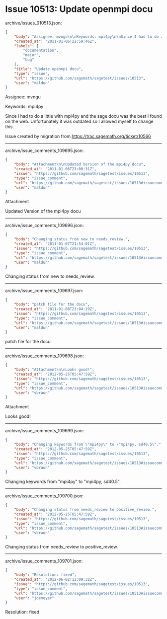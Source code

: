 # Issue 10513: Update openmpi docu

archive/issues_010513.json:
```json
{
    "body": "Assignee: mvngu\n\nKeywords: mpi4py\n\nSince I had to do a little with mpi4py and the sage docu was the best I found on the web. Unfortunately it was outdated so I allowed myself to change this.\n\nIssue created by migration from https://trac.sagemath.org/ticket/10566\n\n",
    "created_at": "2011-01-06T22:59:46Z",
    "labels": [
        "documentation",
        "major",
        "bug"
    ],
    "title": "Update openmpi docu",
    "type": "issue",
    "url": "https://github.com/sagemath/sagetest/issues/10513",
    "user": "maldun"
}
```
Assignee: mvngu

Keywords: mpi4py

Since I had to do a little with mpi4py and the sage docu was the best I found on the web. Unfortunately it was outdated so I allowed myself to change this.

Issue created by migration from https://trac.sagemath.org/ticket/10566





---

archive/issue_comments_109695.json:
```json
{
    "body": "Attachment\n\nUpdated Version of the mpi4py docu",
    "created_at": "2011-01-06T23:00:31Z",
    "issue": "https://github.com/sagemath/sagetest/issues/10513",
    "type": "issue_comment",
    "url": "https://github.com/sagemath/sagetest/issues/10513#issuecomment-109695",
    "user": "maldun"
}
```

Attachment

Updated Version of the mpi4py docu



---

archive/issue_comments_109696.json:
```json
{
    "body": "Changing status from new to needs_review.",
    "created_at": "2011-01-07T21:54:01Z",
    "issue": "https://github.com/sagemath/sagetest/issues/10513",
    "type": "issue_comment",
    "url": "https://github.com/sagemath/sagetest/issues/10513#issuecomment-109696",
    "user": "maldun"
}
```

Changing status from new to needs_review.



---

archive/issue_comments_109697.json:
```json
{
    "body": "patch file for the docu",
    "created_at": "2011-01-08T23:04:19Z",
    "issue": "https://github.com/sagemath/sagetest/issues/10513",
    "type": "issue_comment",
    "url": "https://github.com/sagemath/sagetest/issues/10513#issuecomment-109697",
    "user": "maldun"
}
```

patch file for the docu



---

archive/issue_comments_109698.json:
```json
{
    "body": "Attachment\n\nLooks good!",
    "created_at": "2012-05-25T05:47:59Z",
    "issue": "https://github.com/sagemath/sagetest/issues/10513",
    "type": "issue_comment",
    "url": "https://github.com/sagemath/sagetest/issues/10513#issuecomment-109698",
    "user": "vbraun"
}
```

Attachment

Looks good!



---

archive/issue_comments_109699.json:
```json
{
    "body": "Changing keywords from \"mpi4py\" to \"mpi4py, sd40.5\".",
    "created_at": "2012-05-25T05:47:59Z",
    "issue": "https://github.com/sagemath/sagetest/issues/10513",
    "type": "issue_comment",
    "url": "https://github.com/sagemath/sagetest/issues/10513#issuecomment-109699",
    "user": "vbraun"
}
```

Changing keywords from "mpi4py" to "mpi4py, sd40.5".



---

archive/issue_comments_109700.json:
```json
{
    "body": "Changing status from needs_review to positive_review.",
    "created_at": "2012-05-25T05:47:59Z",
    "issue": "https://github.com/sagemath/sagetest/issues/10513",
    "type": "issue_comment",
    "url": "https://github.com/sagemath/sagetest/issues/10513#issuecomment-109700",
    "user": "vbraun"
}
```

Changing status from needs_review to positive_review.



---

archive/issue_comments_109701.json:
```json
{
    "body": "Resolution: fixed",
    "created_at": "2012-06-02T12:09:32Z",
    "issue": "https://github.com/sagemath/sagetest/issues/10513",
    "type": "issue_comment",
    "url": "https://github.com/sagemath/sagetest/issues/10513#issuecomment-109701",
    "user": "jdemeyer"
}
```

Resolution: fixed
